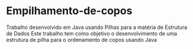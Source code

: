 # Empilhamento-de-copos
Trabalho desenvolvido em Java usando Pilhas para a matéria de Estrutura de Dados
Este trabalho tem como objetivo o desenvolvimento de uma estrutura de pilha para o ordenamento de copos usando Java
